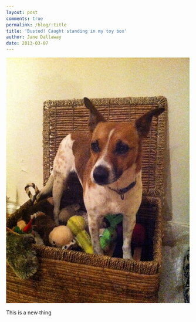 ```yaml
---
layout: post
comments: true
permalink: /blog/:title
title: 'Busted! Caught standing in my toy box'
author: Jane Dallaway
date: 2013-03-07
---
```


<div><a href="/media/FIphoto.JPG"><img width="500" src="/media/FIphoto.JPG.500.JPG" height="670"></img></a></div>


  
This is a new thing
    
